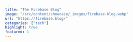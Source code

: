 ```yaml
---
title: "The Firebase Blog"
image: "/src/content/showcase/_images/firebase-blog.webp"
url: "https://firebase.blog/"
categories: ["tech"]
highlight: true
featured: 1
---
```

